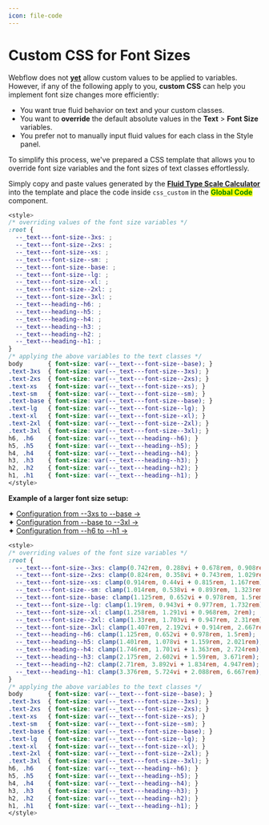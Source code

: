 ```yaml
---
icon: file-code
---
```


# Custom CSS for Font Sizes

Webflow does not [**yet**](https://x.com/leinwand/status/1898901668483485730) allow custom values to be applied to variables. However, if any of the following apply to you, **custom CSS** can help you implement font size changes more efficiently:

* You want true fluid behavior on text and your custom classes.
* You want to **override** the default absolute values in the **Text** > **Font Size** variables.
* You prefer not to manually input fluid values for each class in the Style panel.

To simplify this process, we've prepared a CSS template that allows you to override font size variables and the font sizes of text classes effortlessly.

Simply copy and paste values generated by the [**Fluid Type Scale Calculator**](https://www.fluid-type-scale.com/) into the template and place the code inside `css_custom` in the <mark style="color:green;">**Global Code**</mark> component.

```css
<style>
/* overriding values of the font size variables */
:root {
  --_text---font-size--3xs: ;
  --_text---font-size--2xs: ;
  --_text---font-size--xs: ;
  --_text---font-size--sm: ;
  --_text---font-size--base: ;
  --_text---font-size--lg: ;
  --_text---font-size--xl: ;
  --_text---font-size--2xl: ;
  --_text---font-size--3xl: ;
  --_text---heading--h6: ;
  --_text---heading--h5: ;
  --_text---heading--h4: ;
  --_text---heading--h3: ;
  --_text---heading--h2: ;
  --_text---heading--h1: ;
}
/* applying the above variables to the text classes */
body       { font-size: var(--_text---font-size--base); }
.text-3xs  { font-size: var(--_text---font-size--3xs); }
.text-2xs  { font-size: var(--_text---font-size--2xs); }
.text-xs   { font-size: var(--_text---font-size--xs); }
.text-sm   { font-size: var(--_text---font-size--sm); }
.text-base { font-size: var(--_text---font-size--base); }
.text-lg   { font-size: var(--_text---font-size--lg); }
.text-xl   { font-size: var(--_text---font-size--xl); }
.text-2xl  { font-size: var(--_text---font-size--2xl); }
.text-3xl  { font-size: var(--_text---font-size--3xl); }
h6, .h6    { font-size: var(--_text---heading--h6); }
h5, .h5    { font-size: var(--_text---heading--h5); }
h4, .h4    { font-size: var(--_text---heading--h4); }
h3, .h3    { font-size: var(--_text---heading--h3); }
h2, .h2    { font-size: var(--_text---heading--h2); }
h1, .h1    { font-size: var(--_text---heading--h1); }
</style>
```



**Example of a larger font size setup:**

✦ [Configuration from --3xs to --base →](https://www.fluid-type-scale.com/calculate?minFontSize=18\&minWidth=360\&minRatio=1.1095\&maxFontSize=24\&maxWidth=1280\&maxRatio=1.13375\&steps=3xs%2C2xs%2Cxs%2Csm%2Cbase\&baseStep=base\&prefix=_text---font-size-\&useContainerWidth=false\&includeFallbacks=false\&useRems=true\&remValue=16\&decimals=3\&previewFont=Inter\&previewText=Almost+before+we+knew+it%2C+we+had+left+the+ground\&previewWidth=1280)\
✦ [Configuration from --base to --3xl →](https://www.fluid-type-scale.com/calculate?minFontSize=18\&minWidth=360\&minRatio=1.057475\&maxFontSize=24\&maxWidth=1280\&maxRatio=1.15475\&steps=base%2Clg%2Cxl%2C2xl%2C3xl\&baseStep=base\&prefix=_text---font-size-\&useContainerWidth=false\&includeFallbacks=false\&useRems=true\&remValue=16\&decimals=3\&previewFont=Inter\&previewText=Almost+before+we+knew+it%2C+we+had+left+the+ground\&previewWidth=1280)\
✦ [Configuration from --h6 to --h1 →](https://www.fluid-type-scale.com/calculate?minFontSize=18\&minWidth=360\&minRatio=1.24577245\&maxFontSize=24\&maxWidth=1280\&maxRatio=1.347625\&steps=h6%2Ch5%2Ch4%2Ch3%2Ch2%2Ch1\&baseStep=h6\&prefix=_text---heading-\&useContainerWidth=false\&includeFallbacks=false\&useRems=true\&remValue=16\&decimals=3\&previewFont=Inter\&previewText=Almost+before+we+knew+it%2C+we+had+left+the+ground\&previewWidth=1280)

```css
<style>
/* overriding values of the font size variables */
:root {
  --_text---font-size--3xs: clamp(0.742rem, 0.288vi + 0.678rem, 0.908rem);
  --_text---font-size--2xs: clamp(0.824rem, 0.358vi + 0.743rem, 1.029rem);
  --_text---font-size--xs: clamp(0.914rem, 0.44vi + 0.815rem, 1.167rem);
  --_text---font-size--sm: clamp(1.014rem, 0.538vi + 0.893rem, 1.323rem);
  --_text---font-size--base: clamp(1.125rem, 0.652vi + 0.978rem, 1.5rem);
  --_text---font-size--lg: clamp(1.19rem, 0.943vi + 0.977rem, 1.732rem);
  --_text---font-size--xl: clamp(1.258rem, 1.291vi + 0.968rem, 2rem);
  --_text---font-size--2xl: clamp(1.33rem, 1.703vi + 0.947rem, 2.31rem);
  --_text---font-size--3xl: clamp(1.407rem, 2.192vi + 0.914rem, 2.667rem);
  --_text---heading--h6: clamp(1.125rem, 0.652vi + 0.978rem, 1.5rem);
  --_text---heading--h5: clamp(1.401rem, 1.078vi + 1.159rem, 2.021rem);
  --_text---heading--h4: clamp(1.746rem, 1.701vi + 1.363rem, 2.724rem);
  --_text---heading--h3: clamp(2.175rem, 2.602vi + 1.59rem, 3.671rem);
  --_text---heading--h2: clamp(2.71rem, 3.892vi + 1.834rem, 4.947rem);
  --_text---heading--h1: clamp(3.376rem, 5.724vi + 2.088rem, 6.667rem);
}
/* applying the above variables to the text classes */
body       { font-size: var(--_text---font-size--base); }
.text-3xs  { font-size: var(--_text---font-size--3xs); }
.text-2xs  { font-size: var(--_text---font-size--2xs); }
.text-xs   { font-size: var(--_text---font-size--xs); }
.text-sm   { font-size: var(--_text---font-size--sm); }
.text-base { font-size: var(--_text---font-size--base); }
.text-lg   { font-size: var(--_text---font-size--lg); }
.text-xl   { font-size: var(--_text---font-size--xl); }
.text-2xl  { font-size: var(--_text---font-size--2xl); }
.text-3xl  { font-size: var(--_text---font-size--3xl); }
h6, .h6    { font-size: var(--_text---heading--h6); }
h5, .h5    { font-size: var(--_text---heading--h5); }
h4, .h4    { font-size: var(--_text---heading--h4); }
h3, .h3    { font-size: var(--_text---heading--h3); }
h2, .h2    { font-size: var(--_text---heading--h2); }
h1, .h1    { font-size: var(--_text---heading--h1); }
</style>
```



